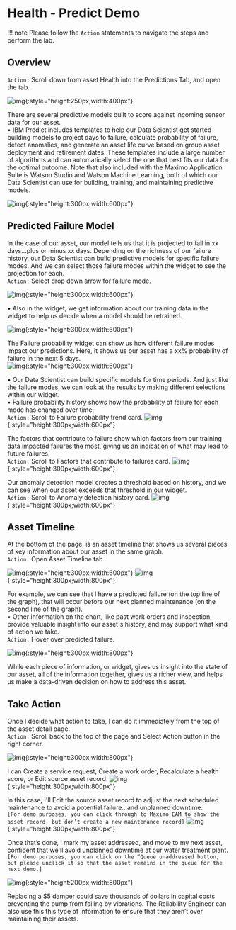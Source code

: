 # Health - Predict Demo

!!! note
    Please follow the `Action` statements to navigate the steps and perform the lab.

## Overview

`Action:` Scroll down from asset Health into the Predictions Tab, and open the tab.

![img](/img/apm_fs21/predict.png){:style="height:250px;width:400px"}


There are several predictive models built to score against incoming sensor data for our asset.<br>
 • IBM Predict includes templates to help our Data Scientist get started building models to project days to failure, calculate probability of failure, detect anomalies, and generate an asset life curve based on group asset deployment and retirement dates.  These templates include a large number of algorithms and can automatically select the one that best fits our data for the optimal outcome.  Note that also included with the Maximo Application Suite is Watson Studio and Watson Machine Learning, both of which our Data Scientist can use for building, training, and maintaining predictive models.

 ![img](/img/apm_fs21/predict2.png){:style="height:300px;width:600px"}

## Predicted Failure Model
In the case of our asset, our model tells us that it is projected to fail in xx days...plus or minus xx days.  Depending on the richness of our failure history, our Data Scientist can build predictive models for specific failure modes.  And we can select those failure modes within the widget to see the projection for each.<br>
`Action:` Select drop down arrow for failure mode.
                      
![img](/img/apm_fs21/failuremode.png){:style="height:300px;width:600px"}

 • Also in the widget, we get information about our training data in the widget to help us decide when a model should be retrained.

![img](/img/apm_fs21/predict5.png){:style="height:300px;width:600px"}

The Failure probability widget can show us how different failure modes impact our predictions. Here, it shows us our asset has a xx% probability of failure in the next 5 days. <br> 
![img](/img/apm_fs21/predict4.png){:style="height:300px;width:600px"}

•	Our Data Scientist can build specific models for time periods.  And just like the failure modes, we can look at the results by making different selections within our widget.<br> 
•	Failure probability history shows how the probability of failure for each mode has changed over time.<br>
`Action:` Scroll to Failure probability trend card.
![img](/img/apm_fs21/predict6.png){:style="height:300px;width:600px"}

The factors that contribute to failure show which factors from our training data impacted failures the most, giving us an indication of what may lead to future failures.<br>
`Action:` Scroll to Factors that contribute to failures card.
![img](/img/apm_fs21/predict7.png){:style="height:300px;width:600px"}

Our anomaly detection model creates a threshold based on history, and we can see when our asset exceeds that threshold in our widget.<br>
`Action:` Scroll to Anomaly detection history card.
![img](/img/apm_fs21/predict8.png){:style="height:300px;width:600px"}


## Asset Timeline
At the bottom of the page, is an asset timeline that shows us several pieces of key information about our asset in the same graph.<br>
`Action:` Open Asset Timeline tab.

![img](/img/apm_fs21/asset_t1.png){:style="height:300px;width:600px"}
![img](/img/apm_fs21/asset_t2.png){:style="height:300px;width:800px"}


  For example, we can see that I have a predicted failure (on the top line of the graph), that will occur before our next planned maintenance (on the second line of the graph).<br>
•	Other information on the chart, like past work orders and inspection, provide valuable insight into our asset's history, and may support what kind of action we take.<br>
`Action:` Hover over predicted failure.

![img](/img/apm_fs21/asset_t3.png){:style="height:300px;width:800px"}

While each piece of information, or widget, gives us insight into the state of our asset, all of the information together, gives us a richer view, and helps us make a data-driven decision on how to address this asset.


## Take Action
Once I decide what action to take, I can do it immediately from the top of the asset detail page.<br>
`Action:` Scroll back to the top of the page and Select Action button in the right corner. 

![img](/img/apm_fs21/action.png){:style="height:300px;width:800px"}

I can Create a service request, Create a work order, Recalculate a health score, or Edit source asset record.
![img](/img/apm_fs21/action2.png){:style="height:300px;width:800px"}

In this case, I'll Edit the source asset record to adjust the next scheduled maintenance to avoid a potential failure...and unplanned downtime.<br>
`[For demo purposes, you can click through to Maximo EAM to show the asset record, but don’t create a new maintenance record]`
![img](/img/apm_fs21/edit_source_record.png){:style="height:300px;width:800px"}

Once that’s done, I mark my asset addressed, and move to my next asset, confident that we'll avoid unplanned downtime at our water treatment plant.<br> 
`[For demo purposes, you can click on the “Queue unaddressed button, but please unclick it so that the asset remains in the queue for the next demo.]`

![img](/img/apm_fs21/queue_addressed.png){:style="height:200px;width:800px"}

Replacing a $5 damper could save thousands of dollars in capital costs preventing the pump from failing by vibrations.  The Reliability Engineer can also use this this type of information to ensure that they aren’t over maintaining their assets.




